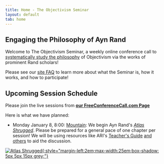 ```yaml
---
title: Home - The Objectivism Seminar
layout: default
tab: home
---
```


Engaging the Philosophy of Ayn Rand
-----------------------------------
Welcome to The Objectivism Seminar, a weekly online conference call to
[systematically study the philosophy](/about "About the Objectivism Seminar")
of Objectivism via the works of prominent Rand scholars!

Please see our [site FAQ](/faq "Frequently Asked Questions")
to learn more about what the Seminar is, how it works, and how to participate!

Upcoming Session Schedule
-------------------------
Please join the live sessions from
[**our FreeConferenceCall.com Page**](https://www.freeconferencecall.com/join/objectivismseminar "The Objectivism Seminar at FreeConferenceCall.com")

Here is what we have planned:
 
* Monday January 8, 8:00: [Mountain][mtn]: We begin Ayn Rand's _[Atlas Shrugged][book]_. Please be prepared for a general pace of one chapter per session! We will be using resources like ARI's [Teacher's Guide](https://aynrand.org/wp-content/uploads/2020/11/Atlas-Shrugged-Teaching-Guide.pdf) [and others](https://courses.aynrand.org/atlas-project-resources-and-policies/) to aid the discussion.

[![Atlas Shrugged][cover]{:style="margin-left:2em;max-width:25em;box-shadow: 5px 5px 15px grey;"}][book]

[cover]:    https://m.media-amazon.com/images/I/91Tq1BaPDYL._SL1500_.jpg
[book]:     https://www.amazon.com/dp/0525948929
[mtn]:      http://wwp.greenwichmeantime.com/time-zone/usa/mountain-time/
